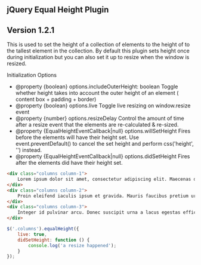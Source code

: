 ## jQuery Equal Height Plugin

## Version 1.2.1

This is used to set the height of a collection of elements to the height of to the tallest element in the collection.
By default this plugin sets height once during initialization but you can also set it up to resize when the window is resized.

Initialization Options
- @property {boolean} options.includeOuterHeight: boolean Toggle whether height takes into account the outer height of an element ( content box + padding + border)
- @property {boolean} options.live Toggle live resizing on window.resize event
- @property {number} options.resizeDelay Control the amount of time after a resize event that the elements are re-calculated & re-sized.
- @property {EqualHeightEventCallback|null} options.willSetHeight Fires before the elements will have their height set. Use event.preventDefault() to cancel the set height and perform css('height', '') instead.
- @property {EqualHeightEventCallback|null} options.didSetHeight Fires after the elements did have their height set.


```html
<div class="columns column-1">
	Lorem ipsum dolor sit amet, consectetur adipiscing elit. Maecenas dictum hendrerit mattis. Etiam nunc enim, dapibus sit amet ultricies in, efficitur ac justo. Praesent ac volutpat elit. Integer id ante a nisi iaculis scelerisque. Nunc venenatis, metus at efficitur ornare, magna diam aliquam urna, et venenatis neque metus at mauris. Donec non ante molestie, dapibus orci sed, rutrum nunc. Vestibulum eget nisi id odio condimentum commodo non sed enim. Vestibulum ac aliquam mi. Morbi vestibulum lobortis libero, ac volutpat est placerat vel. Aliquam massa tellus, vestibulum quis est congue, gravida congue mauris. Nam id sapien lectus. Donec vitae nisl sed augue luctus tempus ac quis dolor. Suspendisse nec nisl mauris. Maecenas tempor turpis eget lobortis fermentum. Maecenas in ligula elementum, sodales lorem quis, auctor felis. Cras id convallis diam, eu aliquam nulla.
</div>
<div class="columns column-2">
	Proin eleifend iaculis ipsum et gravida. Mauris faucibus pretium urna a convallis. Donec in mauris vitae mauris pulvinar blandit at ac augue. Quisque ante lacus, facilisis vitae dolor quis, blandit lobortis tellus. Duis ut aliquam risus. Fusce faucibus sed augue sit amet laoreet. Aenean mattis sit amet ligula nec auctor. Nulla auctor nibh libero. Donec sed erat dignissim odio venenatis efficitur non sed mi. Fusce nulla urna, dapibus quis enim et, accumsan ultrices velit. Mauris ac ligula ligula. Nullam efficitur dapibus massa, tristique rutrum libero condimentum quis.
</div>
<div class="columns column-3">
	Integer id pulvinar arcu. Donec suscipit urna a lacus egestas efficitur sit amet ut tellus. Pellentesque rutrum quam id congue pellentesque. Aenean aliquam lectus vel dictum faucibus. Nunc tristique tincidunt orci sit amet euismod. Etiam blandit ex sit amet rutrum finibus. Duis id vehicula eros, eget pharetra tellus.
</div>
```

```js
$('.columns').equalHeight({
    live: true,
	didSetHeight: function () {
		console.log('a resize happened');
	}
});
```